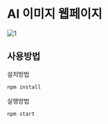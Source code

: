 # AI 이미지 웹페이지
![1](https://github.com/zoown12/Halla_AI_Image/assets/96428476/c5286f4c-5ab1-4b25-8075-a53039a1bd18)

## 사용방법

 설치방법
```c
npm install
```

실행방법

```c
npm start
```
